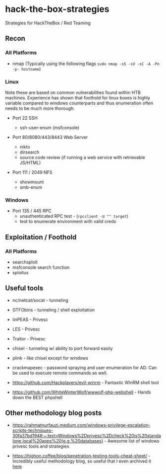 # hack-the-box-strategies
Strategies for HackTheBox / Red Teaming

## Recon

### All Platforms

* nmap (Typically using the following flags `sudo nmap -sS -sV -sC -A -Pn -p- hostname`)

### Linux
Note these are based on common vulnerabilities found within HTB machines. Experience has shown that foothold for linux boxes is highly variable compared to windows counterparts and thus enumeration often needs to be much more thorough.

* Port 22 SSH
	* ssh-user-enum (msfconsole)
* Port 80/8080/443/8443 Web Server
	* nikto
	* dirsearch
	* source code review (if running a web service with retrievable JS/HTML)

* Port 111 / 2049 NFS
	* showmount
	* smb-enum

### Windows

* Port 135 / 445 RPC
	* unauthenticated RPC test - (`rpcclient -U "" target`)
	* test to enumerate environment with valid creds
## Exploitation / Foothold

### All Platforms
* searchsploit
* msfconsole search function
* sploitus

## Useful tools
* nc/netcat/socat - tunneling
* GTFObins - tunneling / shell exploitation
* linPEAS - Privesc
* LES - Privesc
* Traitor - Privesc
* chisel - tunneling w/ ability to port forward easily
* plink - like chisel except for windows
* crackmapexec - password spraying and user enumeration for AD. Can be used to execute remote commands as well.

* https://github.com/Hackplayers/evil-winrm - Fantastic WinRM shell tool

* https://github.com/WhiteWinterWolf/wwwolf-php-webshell - Hands down the BEST phpshell

## Other methodology blog posts

* https://rahmatnurfauzi.medium.com/windows-privilege-escalation-scripts-techniques-30fa37bd194#:~:text=Windows%2Dprivesc%2Dcheck%20is%20standalone,local%20apps%20(e.g.%20databases) - Awesome list of windows privesc tools and strategies

* https://highon.coffee/blog/penetration-testing-tools-cheat-sheet/ - Incredibly useful methodology blog, so useful that I even archived it [here]("https://github.com/edrapac/hack-the-box-strategies/high-on-coffee/high-on-coffee.html")